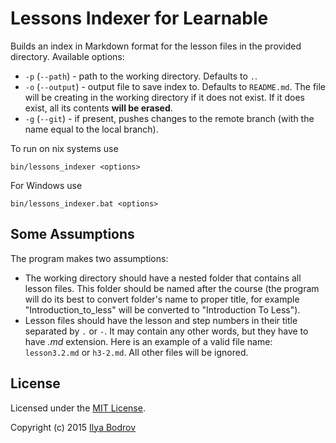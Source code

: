 # Lessons Indexer for Learnable

Builds an index in Markdown format for the lesson files in the provided directory. Available options:

* `-p` (`--path`) - path to the working directory. Defaults to `.`.
* `-o` (`--output`) - output file to save index to. Defaults to `README.md`. The file will be creating in the working
directory if it does not exist. If it does exist, all its contents **will be erased**.
* `-g` (`--git`) - if present, pushes changes to the remote branch (with the name equal to the local branch).

To run on nix systems use

```
bin/lessons_indexer <options>
```

For Windows use

```
bin/lessons_indexer.bat <options>
```

## Some Assumptions

The program makes two assumptions:

* The working directory should have a nested folder that contains all lesson files. This folder should be named after
the course (the program will do its best to convert folder's name to proper title, for example "Introduction_to_less" will
be converted to "Introduction To Less").
* Lesson files should have the lesson and step numbers in their title separated by `.` or `-`. It may contain any other
words, but they have to have *.md* extension. Here is an example of a valid file name: `lesson3.2.md` or `h3-2.md`. All other
files will be ignored.

## License

Licensed under the [MIT License](https://github.com/bodrovis/LessonsIndexer/blob/master/LICENSE).

Copyright (c) 2015 [Ilya Bodrov](http://radiant-wind.com)